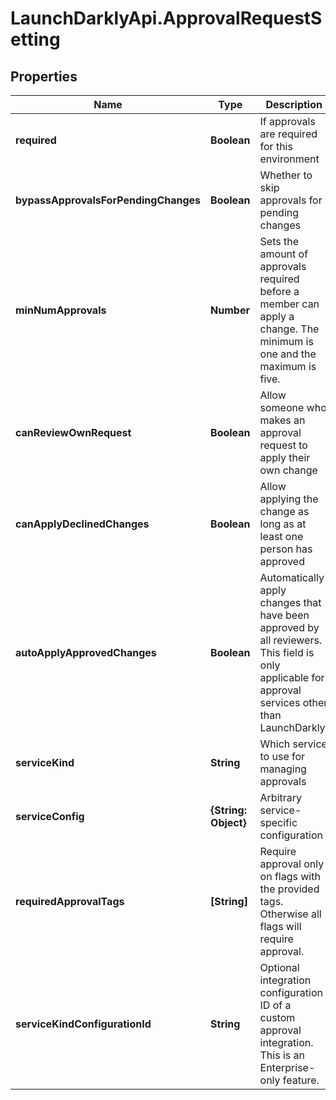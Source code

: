 # LaunchDarklyApi.ApprovalRequestSetting

## Properties

Name | Type | Description | Notes
------------ | ------------- | ------------- | -------------
**required** | **Boolean** | If approvals are required for this environment | 
**bypassApprovalsForPendingChanges** | **Boolean** | Whether to skip approvals for pending changes | 
**minNumApprovals** | **Number** | Sets the amount of approvals required before a member can apply a change. The minimum is one and the maximum is five.  | 
**canReviewOwnRequest** | **Boolean** | Allow someone who makes an approval request to apply their own change | 
**canApplyDeclinedChanges** | **Boolean** | Allow applying the change as long as at least one person has approved | 
**autoApplyApprovedChanges** | **Boolean** | Automatically apply changes that have been approved by all reviewers. This field is only applicable for approval services other than LaunchDarkly.  | [optional] 
**serviceKind** | **String** | Which service to use for managing approvals | 
**serviceConfig** | **{String: Object}** | Arbitrary service-specific configuration | 
**requiredApprovalTags** | **[String]** | Require approval only on flags with the provided tags. Otherwise all flags will require approval.  | 
**serviceKindConfigurationId** | **String** | Optional integration configuration ID of a custom approval integration. This is an Enterprise-only feature.  | [optional] 


